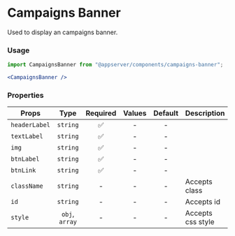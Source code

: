 # Campaigns Banner

Used to display an campaigns banner.

### Usage

```js
import CampaignsBanner from "@appserver/components/campaigns-banner";
```

```jsx
<CampaignsBanner />
```

### Properties

| Props         |      Type      | Required | Values | Default | Description       |
| ------------- | :------------: | :------: | :----: | :-----: | ----------------- |
| `headerLabel` |    `string`    |    ✅    |   -    |    -    |                   |
| `textLabel`   |    `string`    |    ✅    |   -    |    -    |                   |
| `img`         |    `string`    |    ✅    |   -    |    -    |                   |
| `btnLabel`    |    `string`    |    ✅    |   -    |    -    |                   |
| `btnLink`     |    `string`    |    ✅    |   -    |    -    |                   |
| `className`   |    `string`    |    -     |   -    |    -    | Accepts class     |
| `id`          |    `string`    |    -     |   -    |    -    | Accepts id        |
| `style`       | `obj`, `array` |    -     |   -    |    -    | Accepts css style |
